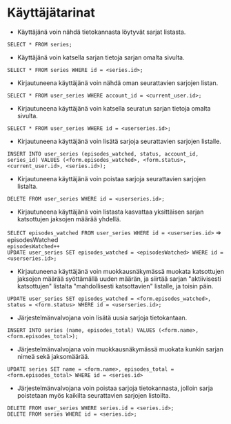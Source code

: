 # Käyttäjätarinat

* Käyttäjänä voin nähdä tietokannasta löytyvät sarjat listasta.

`SELECT * FROM series;`


* Käyttäjänä voin katsella sarjan tietoja sarjan omalta sivulta.

`SELECT * FROM series WHERE id = <series.id>;`

* Kirjautuneena käyttäjänä voin nähdä oman seurattavien sarjojen listan.

`SELECT * FROM user_series WHERE account_id = <current_user.id>;`

* Kirjautuneena käyttäjänä voin katsella seuratun sarjan tietoja omalta sivulta.

`SELECT * FROM user_series WHERE id = <userseries.id>;`

* Kirjautuneena käyttäjänä voin lisätä sarjoja seurattavien sarjojen listalle.

`INSERT INTO user_series (episodes_watched, status, account_id, series_id) VALUES (<form.episodes_watched>, <form.status>, <current_user.id>, <series.id>);`

* Kirjautuneena käyttäjänä voin poistaa sarjoja seurattavien sarjojen listalta.

`DELETE FROM user_series WHERE id = <userseries.id>;`

* Kirjautuneena käyttäjänä voin listasta kasvattaa yksittäisen sarjan katsottujen jaksojen määrää yhdellä.

`SELECT episodes_watched FROM user_series WHERE id = <userseries.id>` => episodesWatched<br>
`episodesWatched++`<br>
`UPDATE user_series SET episodes_watched = <episodesWatched> WHERE id = <userseries.id>;`

* Kirjautuneena käyttäjänä voin muokkausnäkymässä muokata katsottujen jaksojen määrää syöttämällä uuden määrän, ja siirtää sarjan "aktiivisesti katsottujen" listalta "mahdollisesti katsottavien" listalle, ja toisin päin.

`UPDATE user_series SET episodes_watched = <form.episodes_watched>, status = <form.status> WHERE id = <userseries.id>;`

* Järjestelmänvalvojana voin lisätä uusia sarjoja tietokantaan.

`INSERT INTO series (name, episodes_total) VALUES (<form.name>, <form.episodes_total>);`

* Järjestelmänvalvojana voin muokkausnäkymässä muokata kunkin sarjan nimeä sekä jaksomäärää.

`UPDATE series SET name = <form.name>, episodes_total = <form.episodes_total> WHERE id = <series.id>`

* Järjestelmänvalvojana voin poistaa sarjoja tietokannasta, jolloin sarja poistetaan myös kaikilta seurattavien sarjojen listoilta.

`DELETE FROM user_series WHERE series.id = <series.id>;`<br>
`DELETE FROM series WHERE id = <series.id>;`
